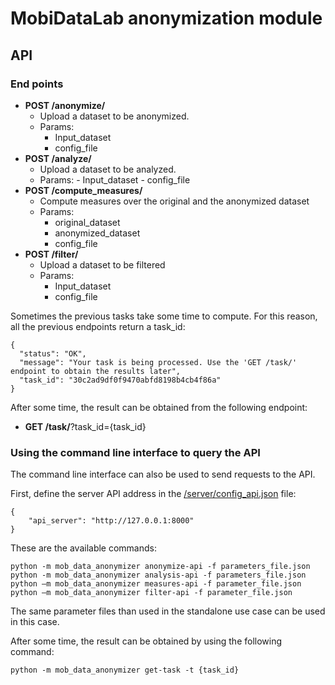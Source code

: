 # MobiDataLab anonymization module

## API

### End points

- **POST /anonymize/** 
    - Upload a dataset to be anonymized.
    - Params: 
      - Input_dataset
      - config_file
- **POST /analyze/** 
  -	Upload a dataset to be analyzed.
  - Params: 
        - Input_dataset
        - config_file
- **POST /compute_measures/**
  - Compute measures over the original and the anonymized dataset
  - Params:
    - original_dataset
    -	anonymized_dataset
    -	config_file 
- **POST /filter/**
  - Upload a dataset to be filtered
  - Params:
    - Input_dataset
    - config_file

Sometimes the previous tasks take some time to compute. For this reason, all the previous endpoints return a task_id: 

```
{
  "status": "OK",
  "message": "Your task is being processed. Use the 'GET /task/' endpoint to obtain the results later",
  "task_id": "30c2ad9df0f9470abfd8198b4cb4f86a"
}
```

After some time, the result can be obtained from the following endpoint:
- **GET /task/**?task_id={task_id}

### Using the command line interface to query the API

The command line interface can also be used to send requests to the API.

First, define the server API address in the [/server/config_api.json](../mdl_anonymizer/server/config_api.json) file:

```
{
    "api_server": "http://127.0.0.1:8000"
}
```

These are the available commands: 

```
python -m mob_data_anonymizer anonymize-api -f parameters_file.json
python -m mob_data_anonymizer analysis-api -f parameters_file.json
python –m mob_data_anonymizer measures-api -f parameter_file.json 
python –m mob_data_anonymizer filter-api -f parameter_file.json
```

The same parameter files than used in the standalone use case can be used in this case. 

After some time, the result can be obtained by using the following command:

```
python -m mob_data_anonymizer get-task -t {task_id}
```

